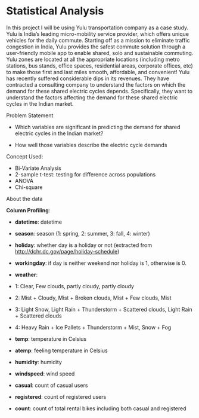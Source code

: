 # Statistical Analysis

In this project I will be using Yulu transportation company as a case study.
Yulu is India’s leading micro-mobility service provider, which offers unique vehicles for the daily commute. Starting off as a mission to eliminate traffic congestion in India, Yulu provides the safest commute solution through a user-friendly mobile app to enable shared, solo and sustainable commuting.
Yulu zones are located at all the appropriate locations (including metro stations, bus stands, office spaces, residential areas, corporate offices, etc) to make those first and last miles smooth, affordable, and convenient!
Yulu has recently suffered considerable dips in its revenues. They have contracted a consulting company to understand the factors on which the demand for these shared electric cycles depends. Specifically, they want to understand the factors affecting the demand for these shared electric cycles in the Indian market.

Problem Statement
- Which variables are significant in predicting the demand for shared electric cycles in the Indian market?

- How well those variables describe the electric cycle demands

Concept Used:
- Bi-Variate Analysis
- 2-sample t-test: testing for difference across populations
- ANOVA
- Chi-square


About the data

**Column Profiling**:


 -	**datetime**: datetime

 -	**season**: season (1: spring, 2: summer, 3: fall, 4: winter)

 -	**holiday**: whether day is a holiday or not (extracted from http://dchr.dc.gov/page/holiday-schedule)

 -	**workingday**: if day is neither weekend nor holiday is 1, otherwise is 0.

 -	**weather**:

  -	1: Clear, Few clouds, partly cloudy, partly cloudy
  -	2: Mist + Cloudy, Mist + Broken clouds, Mist + Few clouds, Mist
  -	3: Light Snow, Light Rain + Thunderstorm + Scattered clouds, Light Rain + Scattered clouds
  -	4: Heavy Rain + Ice Pallets + Thunderstorm + Mist, Snow + Fog
  
 -	**temp**: temperature in Celsius

 -	**atemp**: feeling temperature in Celsius

 -	**humidity**: humidity

 -	**windspeed**: wind speed

 -	**casual**: count of casual users

 -	**registered**: count of registered users

 -	**count**: count of total rental bikes including both casual and registered
